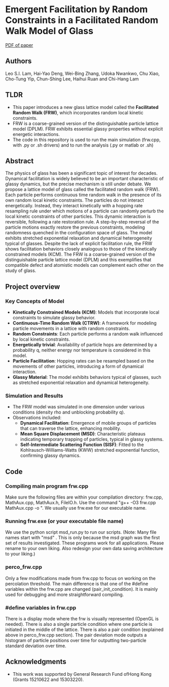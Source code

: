 # Emergent Facilitation by Random Constraints in a Facilitated Random Walk Model of Glass  
[PDF of paper](https://arxiv.org/pdf/2412.08986)

## Authors  
Leo S.I. Lam, Hai-Yao Deng, Wei-Bing Zhang, Udoka Nwankwo, Chu Xiao, Cho-Tung Yip, Chun-Shing Lee, Haihui Ruan and Chi-Hang Lam  

## TLDR
- This paper introduces a new glass lattice model called the **Facilitated Random Walk (FRW)**, which incorporates random local kinetic constraints.  
- FRW is a coarse-grained version of the distinguishable particle lattice model (DPLM). FRW exhibits essential glassy properties without explicit energetic interactions.
- The code in this repository is used to run the main simulation (frw.cpp, with .py or .sh drivers) and to run the analysis (.py or matlab or .sh) 

## Abstract
The physics of glass has been a significant topic of interest for decades. Dynamical facilitation is widely believed to be an important characteristic of glassy dynamics, but the precise mechanism is still under debate. We propose a lattice model of glass called the facilitated random walk (FRW). Each particle performs continuous time random walk in the presence of its own random local kinetic constraints. The particles do not interact energetically. Instead, they interact kinetically with a hopping rate resampling rule under which motions of a particle can randomly perturb the local kinetic constraints of other particles. This dynamic interaction is reversible, following a rate restoration rule. A step-by-step reversal of the particle motions exactly restore the previous constraints, modeling randomness quenched in the configuration space of glass. The model exhibits  stretched exponential relaxation and dynamical heterogeneity typical of glasses. Despite the lack of explicit facilitation rule, the FRW shows facilitation behaviors closely analogous to those of the kinetically constrained  models (KCM).  The FRW is  a coarse-grained version of the distinguishable particle lattice model (DPLM) and this  exemplifies that compatible defect and atomistic models can complement each other on the study of glass.

## Project overview
### Key Concepts of Model  
- **Kinetically Constrained Models (KCM)**: Models that incorporate local constraints to simulate glassy behavior.  
- **Continuous-Time Random Walk (CTRW)**: A framework for modeling particle movements in a lattice with random constraints.  
- **Random Constraints**:  Each particle performs a random walk influenced by local kinetic constraints.
- **Energetically trivial**: Availability of particle hops are determined by a probability q, neither energy nor temperature is considered in this model.
- **Particle Facilitation**: Hopping rates can be resampled based on the movements of other particles, introducing a form of dynamical interaction.  
- **Glassy Material**: The model exhibits behaviors typical of glasses, such as stretched exponential relaxation and dynamical heterogeneity.  

### Simulation and Results  
- The FRW model was simulated in one dimension under various conditions (density rho and unblocking probability q).  
- Observations included:  
  - **Dynamical Facilitation**: Emergence of mobile groups of particles that can traverse the lattice, enhancing mobility.  
  - **Mean Square Displacement (MSD)**: Characteristic plateaus indicating temporary trapping of particles, typical in glassy systems.  
  - **Self-Intermediate Scattering Function (SISF)**: Fitted to the Kohlrausch-Williams-Watts (KWW) stretched exponential function, confirming glassy dynamics.
 
## Code
### Compiling main program frw.cpp
Make sure the following files are within your compilation directory: frw.cpp, MathAux.cpp, MathAux.h, FileIO.h. Use the command "g++ -O3 frw.cpp MathAux.cpp -o <executable name>". We usually use frw.exe for our executable name.
### Running frw.exe (or your executable file name)
We use the python script msd_run.py to run our scripts. (Note: Many file names start with "msd" . This is only because the msd graph was the first set of results investigated. These programs work for all applications. Please rename to your own liking. Also redesign your own data saving architecture to your liking.)
### perco_frw.cpp
Only a few modifications made from frw.cpp to focus on working on the percolation threshold. The main difference is that one of the #define variables within the frw.cpp are changed (pair_init_condition). It is mainly used for debugging and more straightforward compiling.
### #define variables in frw.cpp
There is a display mode where the frw is visually represented (OpenGL is needed). There is also a single particle condition where one particle is initiated in the middle of the lattice. There is also a pair condition (explained above in perco_frw.cpp section). The pair deviation mode outputs a histogram of particle positions over time for outputting two-particle standard deviation over time.

## Acknowledgments  
- This work was supported by General Research Fund ofHong Kong (Grants 15210622 and 15303220). 
